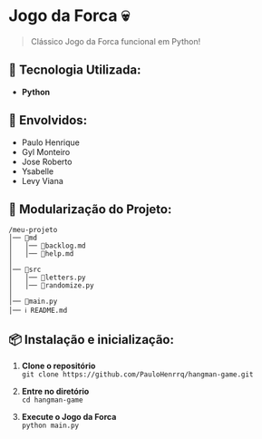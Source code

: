 # Jogo da Forca 💀

> Clássico Jogo da Forca funcional em Python!

## 🔨 Tecnologia Utilizada:
- **Python**

## 🤝 Envolvidos:

- Paulo Henrique
- Gyl Monteiro
- Jose Roberto
- Ysabelle
- Levy Viana

## 📁 Modularização do Projeto:
```
/meu-projeto  
│── 📁md  
│   │── 📜backlog.md  
│   │── 📜help.md
│
│── 📁src 
│   │── 📜letters.py  
│   │── 📜randomize.py  
│
│── 📜main.py  
│── ℹ README.md
```
## 📦 Instalação e inicialização:

1. **Clone o repositório**  
```git clone https://github.com/PauloHenrrq/hangman-game.git```

2. **Entre no diretório**  
```cd hangman-game```

3. **Execute o Jogo da Forca**  
```python main.py```
